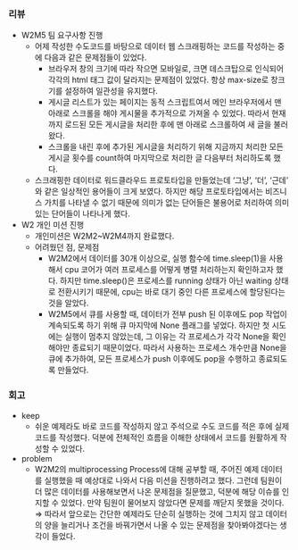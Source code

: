 ### 리뷰

- W2M5 팀 요구사항 진행
    - 어제 작성한 수도코드를 바탕으로 데이터 웹 스크래핑하는 코드를 작성하는 중에 다음과 같은 문제점들이 있었다.
        - 브라우저 창의 크기에 따라 작으면 모바일로, 크면 데스크탑으로 인식되어 각각의 html 태그 값이 달라지는 문제점이 있었다. 항상 max-size로 창크기를 설정하여 일관성을 유지했다.
        - 게시글 리스트가 있는 페이지는 동적 스크립트여서 메인 브라우저에서 맨 아래로 스크롤을 해야 게시물을 추가적으로 가져올 수 있었다. 따라서 현재까지 로드된 모든 게시글을 처리한 후에 맨 아래로 스크롤하여 새 글을 불러왔다.
        - 스크롤을 내린 후에 추가된 게시글을 처리하기 위해 지금까지 처리한 모든 게시글 횟수를 count하여 마지막으로 처리한 글 다음부터 처리하도록 했다.
    - 스크래핑한 데이터로 워드클라우드 프로토타입을 만들었는데 ‘그냥’, ‘더’, ‘근데’ 와 같은 일상적인 용어들이 크게 보였다. 하지만 해당 프로토타입에서는 비즈니스 가치를 나타낼 수 없기 때문에 의미가 없는 단어들은 불용어로 처리하여 의미 있는 단어들이 나타나게 했다.
- W2 개인 미션 진행
    - 개인미션은 W2M2~W2M4까지 완료했다.
    - 어려웠던 점, 문제점
        - W2M2에서 데이터를 30개 이상으로, 실행 함수에 time.sleep(1)을 사용해서 cpu 코어가 여러 프로세스를 어떻게 병렬 처리하는지 확인하고자 했다. 하지만 time.sleep()은 프로세스를 running 상태가 아닌 waiting 상태로 전환시키기 때문에, cpu는 바로 대기 중인 다른 프로세스에 할당된다는 것을 알았다.
        - W2M5에서 큐를 사용할 때, 데이터가 전부 push 된 이후에도 pop 작업이 계속되도록 하기 위해 큐 마지막에 None 플래그를 넣었다. 하지만 첫 시도에는 실행이 멈추지 않았는데, 그 이유는 각 프로세스가 각각 None을 확인해야만 종료되기 때문이었다. 따라서 사용하는 프로세스 개수만큼 None을 큐에 추가하여, 모든 프로세스가 push 이후에도 pop을 수행하고 종료되도록 만들었다.

### 회고

- keep
    - 쉬운 예제라도 바로 코드를 작성하지 않고 주석으로 수도 코드를 적은 후에 실제 코드를 작성했다. 덕분에 전체적인 흐름을 이해한 상태에서 코드를 원활하게 작성할 수 있었다.
- problem
    - W2M2의 multiprocessing Process에 대해 공부할 때, 주어진 예제 데이터를 실행했을 때 예상대로 나와서 다음 미션을 진행하려고 했다. 그런데 팀원이 더 많은 데이터를 사용해보면서 나온 문제점을 질문했고, 덕분에 해당 이슈를 인지할 수 있었다. 만약 팀원이 물어보지 않았다면 문제를 깨닫지 못했을 것이다. ⇒ 따라서 앞으로는 간단한 예제라도 단순히 실행하는 것에 그치지 않고 데이터의 양을 늘리거나 조건을 바꿔가면서 나올 수 있는 문제점을 찾아봐야겠다는 생각이 들었다.
